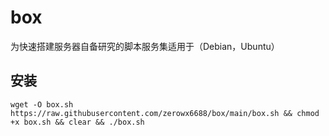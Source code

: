 # box
为快速搭建服务器自备研究的脚本服务集适用于（Debian，Ubuntu）
## 安装
```wget -O box.sh https://raw.githubusercontent.com/zerowx6688/box/main/box.sh && chmod +x box.sh && clear && ./box.sh```
